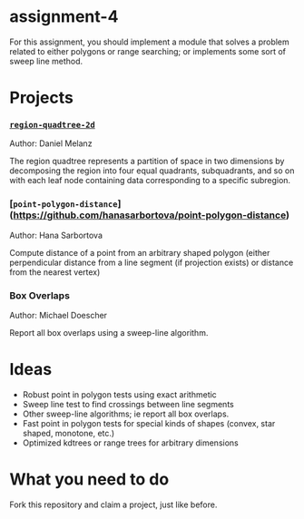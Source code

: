 assignment-4
============
For this assignment, you should implement a module that solves a problem related to either polygons or range searching; or implements some sort of sweep line method.

# Projects

### [`region-quadtree-2d`](https://github.com/melanz/region-quadtree-2d)

Author: Daniel Melanz

The region quadtree represents a partition of space in two dimensions by decomposing the region into four equal quadrants, subquadrants, and so on with each leaf node containing data corresponding to a specific subregion.

### [`point-polygon-distance`] (https://github.com/hanasarbortova/point-polygon-distance)

Author: Hana Sarbortova

Compute distance of a point from an arbitrary shaped polygon (either perpendicular
distance from a line segment (if projection exists) or distance from the nearest vertex)

### Box Overlaps

Author: Michael Doescher

Report all box overlaps using a sweep-line algorithm.

# Ideas

* Robust point in polygon tests using exact arithmetic
* Sweep line test to find crossings between line segments
* Other sweep-line algorithms; ie report all box overlaps.
* Fast point in polygon tests for special kinds of shapes (convex, star shaped, monotone, etc.)
* Optimized kdtrees or range trees for arbitrary dimensions

# What you need to do

Fork this repository and claim a project, just like before.
